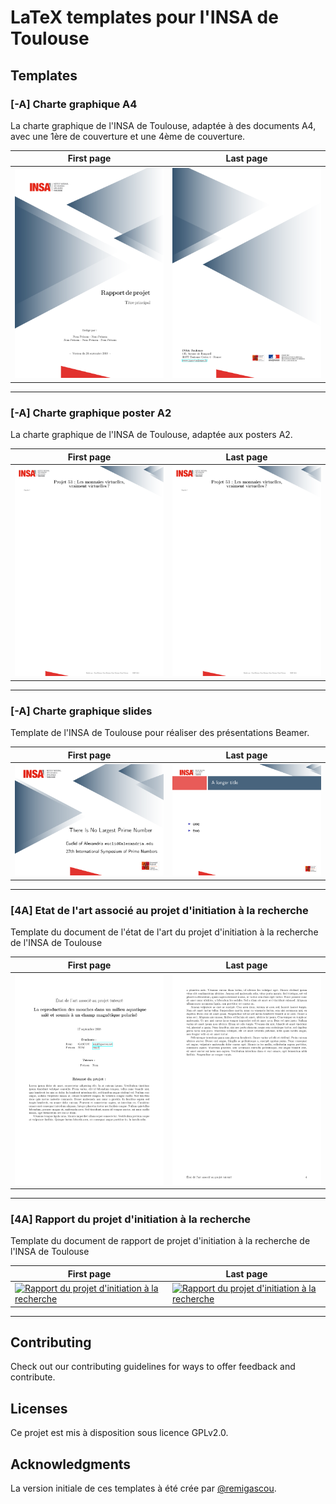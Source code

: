 # LaTeX templates pour l'INSA de Toulouse

## Templates

### [-A] Charte graphique A4

La charte graphique de l'INSA de Toulouse, adaptée à des documents A4, avec une 1ère de couverture et une 4ème de couverture.

| First page | Last page |
|-|-|
| [![Charte graphique A4](./[-A]&#32;Charte&#32;graphique&#32;A4/thumbnails/first_page.png)](./[-A]&#32;Charte&#32;graphique&#32;A4/) | [![Charte graphique A4](./[-A]&#32;Charte&#32;graphique&#32;A4/thumbnails/last_page.png)](./[-A]&#32;Charte&#32;graphique&#32;A4/) |

---

### [-A] Charte graphique poster A2

La charte graphique de l'INSA de Toulouse, adaptée aux posters A2.

| First page | Last page |
|-|-|
| [![Charte graphique poster A2](./[-A]&#32;Charte&#32;graphique&#32;poster&#32;A2/thumbnails/first_page.png)](./[-A]&#32;Charte&#32;graphique&#32;poster&#32;A2/) | [![Charte graphique poster A2](./[-A]&#32;Charte&#32;graphique&#32;poster&#32;A2/thumbnails/last_page.png)](./[-A]&#32;Charte&#32;graphique&#32;poster&#32;A2/) |

---

### [-A] Charte graphique slides

Template de l'INSA de Toulouse pour réaliser des présentations Beamer.

| First page | Last page |
|-|-|
| [![Charte graphique slides](./[-A]&#32;Charte&#32;graphique&#32;slides/thumbnails/first_page.png)](./[-A]&#32;Charte&#32;graphique&#32;slides/) | [![Charte graphique slides](./[-A]&#32;Charte&#32;graphique&#32;slides/thumbnails/last_page.png)](./[-A]&#32;Charte&#32;graphique&#32;slides/) |

---

### [4A] Etat de l'art associé au projet d'initiation à la recherche

Template du document de l'état de l'art du projet d'initiation à la recherche de l'INSA de Toulouse

| First page | Last page |
|-|-|
| [![Etat de l'art associé au projet d'initiation à la recherche](./[4A]&#32;Etat&#32;de&#32;l'art&#32;associé&#32;au&#32;projet&#32;d'initiation&#32;à&#32;la&#32;recherche/thumbnails/first_page.png)](./[4A]&#32;Etat&#32;de&#32;l'art&#32;associé&#32;au&#32;projet&#32;d'initiation&#32;à&#32;la&#32;recherche/) | [![Etat de l'art associé au projet d'initiation à la recherche](./[4A]&#32;Etat&#32;de&#32;l'art&#32;associé&#32;au&#32;projet&#32;d'initiation&#32;à&#32;la&#32;recherche/thumbnails/last_page.png)](./[4A]&#32;Etat&#32;de&#32;l'art&#32;associé&#32;au&#32;projet&#32;d'initiation&#32;à&#32;la&#32;recherche/) |

---

### [4A] Rapport du projet d'initiation à la recherche

Template du document de rapport de projet d'initiation à la recherche de l'INSA de Toulouse

| First page | Last page |
|-|-|
| [![Rapport&#32;du&#32;projet&#32;d'initiation&#32;à&#32;la&#32;recherche](./[4A]&#32;Rapport&#32;du&#32;projet&#32;d'initiation&#32;à&#32;la&#32;recherche/thumbnails/first_page.png)](./[4A]&#32;Rapport&#32;du&#32;projet&#32;d'initiation&#32;à&#32;la&#32;recherche/) | [![Rapport&#32;du&#32;projet&#32;d'initiation&#32;à&#32;la&#32;recherche](./[4A]&#32;Rapport&#32;du&#32;projet&#32;d'initiation&#32;à&#32;la&#32;recherche/thumbnails/last_page.png)](./[4A]&#32;Rapport&#32;du&#32;projet&#32;d'initiation&#32;à&#32;la&#32;recherche/) |

---

## Contributing

Check out our contributing guidelines for ways to offer feedback and contribute.


## Licenses

Ce projet est mis à disposition sous licence GPLv2.0.


## Acknowledgments

La version initiale de ces templates à été crée par [@remigascou](https://github.com/RemiGascou).
